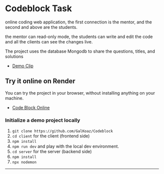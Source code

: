 # Codeblock Task

online coding web application, the first connection is the mentor, and the second and above are the students.

the mentor can read-only mode, the students can write and edit the code and all the clients can see the changes live.

The project uses the database Mongodb to share the questions, titles, and solutions

- [Demo Clip](https://youtu.be/EICQQ9a0Y5E?si=XaIwgSDlgzqKSPkU)




## Try it online on Render

You can try the project in your browser, without installing anything on your machine.

- [Code Block Online](https://codeblock-iga3.onrender.com/)


### Initialize a demo project locally

1. `git clone https://github.com/GalKoaz/Codeblock`
2. `cd client` for the client (frontend side)
3. `npm install`
4. `npm run dev` and play with the local dev environment.
5. `cd server` for the server (backend side)
6. `npm install`
7. `npx nodemon`


----------------------



